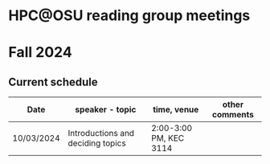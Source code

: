 # HPC@OSU reading group meetings



# Fall 2024 
## Current schedule

| Date | speaker - topic | time, venue | other comments |
| ---- | -------------- | ----------- | -------------- |
| 10/03/2024 | Introductions and deciding topics  |2:00-3:00 PM, KEC 3114 |



